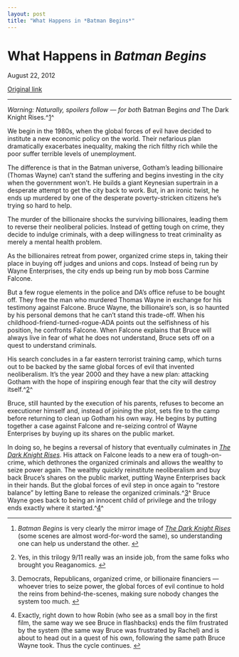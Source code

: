 ```yaml
---
layout: post
title: "What Happens in *Batman Begins*"
---
```

What Happens in *Batman Begins*
===============================

August 22, 2012

[Original link](http://www.aaronsw.com/weblog/batmanbegins)

* * * * *

*Warning: Naturally, spoilers follow — for both* Batman Begins *and* The
Dark Knight Rises.^[1](#fn:fn1)^

We begin in the 1980s, when the global forces of evil have decided to
institute a new economic policy on the world. Their nefarious plan
dramatically exacerbates inequality, making the rich filthy rich while
the poor suffer terrible levels of unemployment.

The difference is that in the Batman universe, Gotham’s leading
billionaire (Thomas Wayne) can’t stand the suffering and begins
investing in the city when the government won’t. He builds a giant
Keynesian supertrain in a desperate attempt to get the city back to
work. But, in an ironic twist, he ends up murdered by one of the
desperate poverty-stricken citizens he’s trying so hard to help.

The murder of the billionaire shocks the surviving billionaires, leading
them to reverse their neoliberal policies. Instead of getting tough on
crime, they decide to indulge criminals, with a deep willingness to
treat criminality as merely a mental health problem.

As the billionaires retreat from power, organized crime steps in, taking
their place in buying off judges and unions and cops. Instead of being
run by Wayne Enterprises, the city ends up being run by mob boss Carmine
Falcone.

But a few rogue elements in the police and DA’s office refuse to be
bought off. They free the man who murdered Thomas Wayne in exchange for
his testimony against Falcone. Bruce Wayne, the billionaire’s son, is so
haunted by his personal demons that he can’t stand this trade-off. When
his childhood-friend-turned-rogue-ADA points out the selfishness of his
position, he confronts Falcone. When Falcone explains that Bruce will
always live in fear of what he does not understand, Bruce sets off on a
quest to understand criminals.

His search concludes in a far eastern terrorist training camp, which
turns out to be backed by the same global forces of evil that invented
neoliberalism. It’s the year 2000 and they have a new plan: attacking
Gotham with the hope of inspiring enough fear that the city will destroy
itself.^[2](#fn:rg)^

Bruce, still haunted by the execution of his parents, refuses to become
an executioner himself and, instead of joining the plot, sets fire to
the camp before returning to clean up Gotham his own way. He begins by
putting together a case against Falcone and re-seizing control of Wayne
Enterprises by buying up its shares on the public market.

In doing so, he begins a reversal of history that eventually culminates
in [*The Dark Knight Rises*](http://www.aaronsw.com/weblog/tdkr). His
attack on Falcone leads to a new era of tough-on-crime, which dethrones
the organized criminals and allows the wealthy to seize power again. The
wealthy quickly reinstitute neoliberalism and buy back Bruce’s shares on
the public market, putting Wayne Enterprises back in their hands. But
the global forces of evil step in once again to “restore balance” by
letting Bane to release the organized criminals.^[3](#fn:gfe)^ Bruce
Wayne goes back to being an innocent child of privilege and the trilogy
ends exactly where it started.^[4](#fn:rob)^

* * * * *

1.  *Batman Begins* is very clearly the mirror image of [*The Dark
    Knight Rises*](http://www.aaronsw.com/weblog/tdkr) (some scenes are
    almost word-for-word the same), so understanding one can help us
    understand the other. [↩](#fnref:fn1)

2.  Yes, in this trilogy 9/11 really was an inside job, from the same
    folks who brought you Reaganomics. [↩](#fnref:rg)

3.  Democrats, Republicans, organized crime, or billionaire financiers —
    whoever tries to seize power, the global forces of evil continue to
    hold the reins from behind-the-scenes, making sure nobody changes
    the system too much. [↩](#fnref:gfe)

4.  Exactly, right down to how Robin (who see as a small boy in the
    first film, the same way we see Bruce in flashbacks) ends the film
    frustrated by the system (the same way Bruce was frustrated by
    Rachel) and is about to head out in a quest of his own, following
    the same path Bruce Wayne took. Thus the cycle
    continues. [↩](#fnref:rob)


